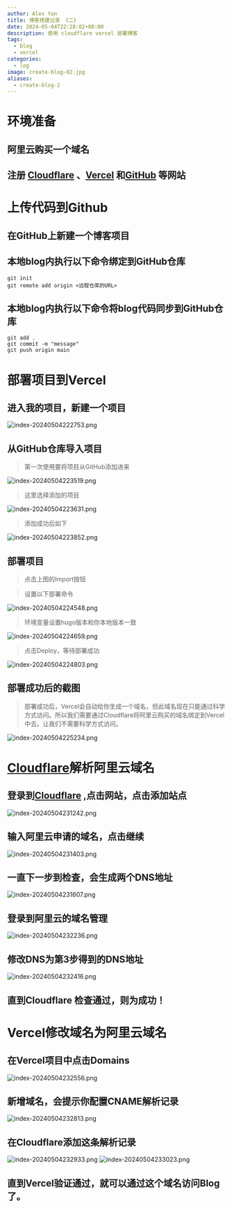 ```yaml
---
author: Alex Yan
title: 博客搭建记录 《二》
date: 2024-05-04T22:28:02+08:00
description: 使用 cloudflare vercel 部署博客
tags:
  - blog
  - vercel
categories:
  - log
image: create-blog-02.jpg
aliases:
  - create-blog-2
---
```

# 环境准备
## 阿里云购买一个域名
## 注册 [Cloudflare](https://dash.cloudflare.com/) 、[Vercel](https://vercel.com/) 和[GitHub](https://github.com/) 等网站

# 上传代码到Github
## 在GitHub上新建一个博客项目
## 本地blog内执行以下命令绑定到GitHub仓库
```shell
git init
git remote add origin <远程仓库的URL>
```
## 本地blog内执行以下命令将blog代码同步到GitHub仓库
```shell
git add .
git commit -m "message"
git push origin main
```
# 部署项目到Vercel
## 进入我的项目，新建一个项目
![index-20240504222753.png](index-20240504222753.png)
## 从GitHub仓库导入项目
> 第一次使用要将项目从GitHub添加进来

![index-20240504223519.png](index-20240504223519.png)
> 这里选择添加的项目

![index-20240504223631.png](index-20240504223631.png)
> 添加成功后如下

![index-20240504223852.png](index-20240504223852.png)

## 部署项目
> 点击上图的Import按钮

> 设置以下部署命令

![index-20240504224548.png](index-20240504224548.png)
> 环境变量设置hugo版本和你本地版本一致

![index-20240504224659.png](index-20240504224659.png)
> 点击Deploy，等待部署成功

![index-20240504224803.png](index-20240504224803.png)
## 部署成功后的截图
> 部署成功后，Vercel会自动给你生成一个域名，但此域名现在只能通过科学方式访问。所以我们需要通过Cloudflare将阿里云购买的域名绑定到Vercel中去。让我们不需要科学方式访问。

![index-20240504225234.png](index-20240504225234.png)
# [Cloudflare](https://dash.cloudflare.com/)解析阿里云域名
## 登录到[Cloudflare](https://dash.cloudflare.com/) ,点击网站，点击添加站点

![index-20240504231242.png](index-20240504231242.png)

## 输入阿里云申请的域名，点击继续

![index-20240504231403.png](index-20240504231403.png)

## 一直下一步到检查，会生成两个DNS地址

![index-20240504231607.png](index-20240504231607.png)

## 登录到阿里云的域名管理

![index-20240504232236.png](index-20240504232236.png)

## 修改DNS为第3步得到的DNS地址

![index-20240504232416.png](index-20240504232416.png)


## 直到Cloudflare 检查通过，则为成功！
# Vercel修改域名为阿里云域名
## 在Vercel项目中点击Domains
![index-20240504232556.png](index-20240504232556.png)

## 新增域名，会提示你配置CNAME解析记录
![index-20240504232813.png](index-20240504232813.png)
## 在Cloudflare添加这条解析记录
![index-20240504232933.png](index-20240504232933.png)
![index-20240504233023.png](index-20240504233023.png)
## 直到Vercel验证通过，就可以通过这个域名访问Blog了。